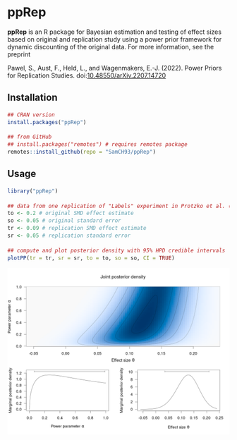 # ppRep

**ppRep** is an R package for Bayesian estimation and testing of effect sizes
based on original and replication study using a power prior framework for
dynamic discounting of the original data. For more information, see the preprint

Pawel, S., Aust, F., Held, L., and Wagenmakers, E.-J. (2022). Power Priors for
  Replication Studies.
  doi:[10.48550/arXiv.2207.14720](https://doi.org/10.48550/arXiv.2207.14720)

## Installation

```r
## CRAN version
install.packages("ppRep")

## from GitHub
## install.packages("remotes") # requires remotes package
remotes::install_github(repo = "SamCH93/ppRep")
```

## Usage

``` r
library("ppRep")

## data from one replication of "Labels" experiment in Protzko et al. (2020)
to <- 0.2 # original SMD effect estimate
so <- 0.05 # original standard error
tr <- 0.09 # replication SMD effect estimate
sr <- 0.05 # replication standard error

## compute and plot posterior density with 95% HPD credible intervals
plotPP(tr = tr, sr = sr, to = to, so = so, CI = TRUE)
```
![Plot of joint posterior distribution of power parameter and effect size.](posterior.png)

<!-- png(filename = "posterior.png", width = 1.5*800, height = 1.5*600, pointsize = 25); plotPP(tr = tr, sr = sr, to = to, so = so, CI = TRUE, ngrid = 1000); dev.off() -->
